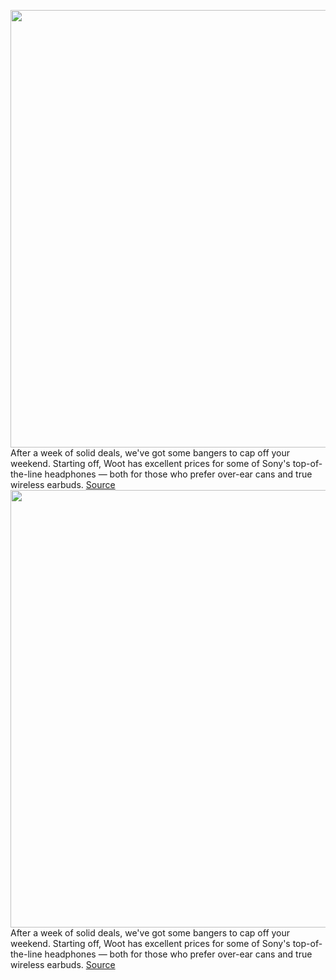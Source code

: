 <img src='https://cdn.vox-cdn.com/thumbor/c6xuv4BrsYt-vWv97h2-TZT5arA=/0x0:2040x1360/1200x800/filters:focal(857x517:1183x843)/cdn.vox-cdn.com/uploads/chorus_image/image/71264723/IMG_0626-1.0.0.jpeg' width='700px' /><br/>
After a week of solid deals, we've got some bangers to cap off your weekend. Starting off, Woot has excellent prices for some of Sony's top-of-the-line headphones — both for those who prefer over-ear cans and true wireless earbuds.
<a href='https://www.theverge.com/good-deals/2022/8/20/23312878/sony-wh-1000xm4-headphones-wf-1000xm4-earbuds-wireless-anc-samsung-galaxy-buds-pro-arlo-deal-sale'> Source <a/><img src='https://cdn.vox-cdn.com/thumbor/c6xuv4BrsYt-vWv97h2-TZT5arA=/0x0:2040x1360/1200x800/filters:focal(857x517:1183x843)/cdn.vox-cdn.com/uploads/chorus_image/image/71264723/IMG_0626-1.0.0.jpeg' width='700px' /><br/>
After a week of solid deals, we've got some bangers to cap off your weekend. Starting off, Woot has excellent prices for some of Sony's top-of-the-line headphones — both for those who prefer over-ear cans and true wireless earbuds.
<a href='https://www.theverge.com/good-deals/2022/8/20/23312878/sony-wh-1000xm4-headphones-wf-1000xm4-earbuds-wireless-anc-samsung-galaxy-buds-pro-arlo-deal-sale'> Source <a/>